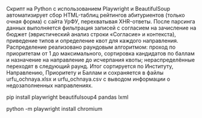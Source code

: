 Скрипт на Python с использованием Playwright и BeautifulSoup автоматизирует сбор HTML-таблиц рейтингов абитуриентов (только очная форма) с сайта УрФУ, перехватывая XHR-ответы. После парсинга данных выполняется фильтрация записей с согласием на зачисление на бюджет (эвристический анализ строки «Согласие» и контекста), приведение типов и определение квот для каждого направления. Распределение реализовано раундовым алгоритмом: проход по приоритетам от 1 до максимального, сортировка кандидатов по баллам и назначение на направление до исчерпания квоты; нераспределённые переходят в следующий раунд. Итог сортируется по Институту, Направлению, Приоритету и Баллам и сохраняется в файлы urfu_ochnaya.xlsx и urfu_ochnaya.csv с выводом информации о недозаполненных направлениях.




pip install playwright beautifulsoup4 pandas lxml



python -m playwright install chromium
